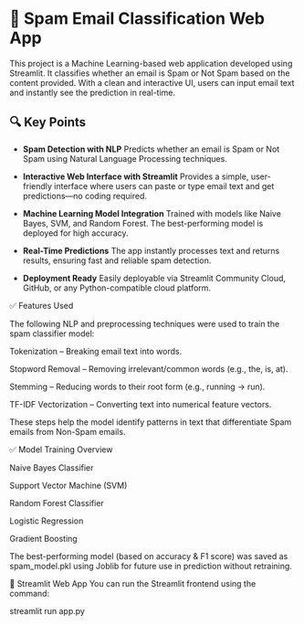 # 📧 Spam Email Classification Web App

This project is a Machine Learning-based web application developed using Streamlit. It classifies whether an email is Spam or Not Spam based on the content provided. With a clean and interactive UI, users can input email text and instantly see the prediction in real-time.

## 🔍 Key Points

- **Spam Detection with NLP**
  Predicts whether an email is Spam or Not Spam using Natural Language Processing techniques.

- **Interactive Web Interface with Streamlit**
   Provides a simple, user-friendly interface where users can paste or type email text and get predictions—no coding required.

- **Machine Learning Model Integration**
   Trained with models like Naive Bayes, SVM, and Random Forest. The best-performing model is deployed for high accuracy.

- **Real-Time Predictions**
    The app instantly processes text and returns results, ensuring fast and reliable spam detection.

- **Deployment Ready**
  Easily deployable via Streamlit Community Cloud, GitHub, or any Python-compatible cloud platform.

✅ Features Used

The following NLP and preprocessing techniques were used to train the spam classifier model:

Tokenization – Breaking email text into words.

Stopword Removal – Removing irrelevant/common words (e.g., the, is, at).

Stemming – Reducing words to their root form (e.g., running → run).

TF-IDF Vectorization – Converting text into numerical feature vectors.

These steps help the model identify patterns in text that differentiate Spam emails from Non-Spam emails.

✅ Model Training Overview

Naive Bayes Classifier

Support Vector Machine (SVM)

Random Forest Classifier

Logistic Regression

Gradient Boosting

The best-performing model (based on accuracy & F1 score) was saved as spam_model.pkl using Joblib for future use in prediction without retraining.

🚀 Streamlit Web App
You can run the Streamlit frontend using the command:

streamlit run app.py
